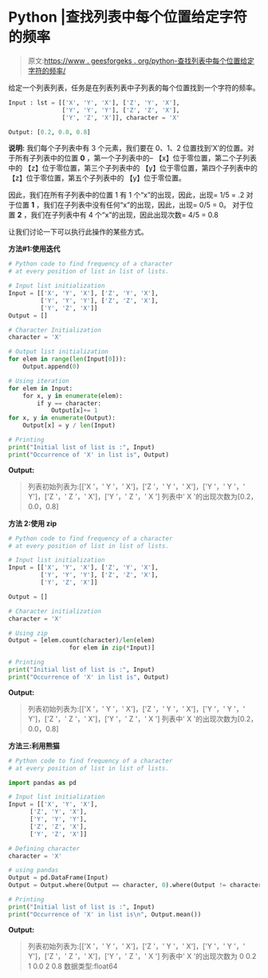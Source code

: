# Python |查找列表中每个位置给定字符的频率

> 原文:[https://www . geesforgeks . org/python-查找列表中每个位置给定字符的频率/](https://www.geeksforgeeks.org/python-find-frequency-of-given-character-at-every-position-in-list-of-lists/)

给定一个列表列表，任务是在列表列表中子列表的每个位置找到一个字符的频率。

```py
Input : lst = [['X', 'Y', 'X'], ['Z', 'Y', 'X'],
               ['Y', 'Y', 'Y'], ['Z', 'Z', 'X'],
               ['Y', 'Z', 'X']], character = 'X'

Output: [0.2, 0.0, 0.8]
```

**说明:**
我们每个子列表中有 3 个元素，我们要在 0、1、2 位置找到‘X’的位置。对于所有子列表中的位置 **0** ，第一个子列表中的–
【x】位于零位置，第二个子列表中的
【z】位于零位置，第三个子列表中的
【y】位于零位置，第四个子列表中的
【z】位于零位置，第五个子列表中的
【y】位于零位置。

因此，我们在所有子列表中的位置 1 有 1 个“x”的出现，因此，出现= 1/5 = .2
对于位置 **1** ，我们在子列表中没有任何“x”的出现，因此，出现= 0/5 = 0。
对于位置 **2** ，我们在子列表中有 4 个“x”的出现，因此出现次数= 4/5 = 0.8

让我们讨论一下可以执行此操作的某些方式。

**方法#1:使用迭代**

```py
# Python code to find frequency of a character
# at every position of list in list of lists.

# Input list initialization
Input = [['X', 'Y', 'X'], ['Z', 'Y', 'X'],
         ['Y', 'Y', 'Y'], ['Z', 'Z', 'X'],
         ['Y', 'Z', 'X']]
Output = []

# Character Initialization
character = 'X'

# Output list initialization
for elem in range(len(Input[0])):
    Output.append(0)

# Using iteration
for elem in Input:
    for x, y in enumerate(elem):
        if y == character:
            Output[x]+= 1
for x, y in enumerate(Output):
    Output[x] = y / len(Input)

# Printing
print("Initial list of list is :", Input)
print("Occurrence of 'X' in list is", Output)
```

**Output:**

> 列表初始列表为:[['X '，' Y '，' X']，['Z '，' Y '，' X']，['Y '，' Y '，' Y']，['Z '，' Z '，' X']，['Y '，' Z '，' X ']
> 列表中' X '的出现次数为[0.2，0.0，0.8]

**方法 2:使用 zip**

```py
# Python code to find frequency of a character
# at every position of list in list of lists.

# Input list initialization
Input = [['X', 'Y', 'X'], ['Z', 'Y', 'X'],
         ['Y', 'Y', 'Y'], ['Z', 'Z', 'X'],
         ['Y', 'Z', 'X']]

Output = []

# Character initialization
character = 'X'

# Using zip
Output = [elem.count(character)/len(elem)
                 for elem in zip(*Input)]

# Printing
print("Initial list of list is :", Input)
print("Occurrence of 'X' in list is", Output)
```

**Output:**

> 列表初始列表为:[['X '，' Y '，' X']，['Z '，' Y '，' X']，['Y '，' Y '，' Y']，['Z '，' Z '，' X']，['Y '，' Z '，' X ']
> 列表中' X '的出现次数为[0.2，0.0，0.8]

**方法三:利用熊猫**

```py
# Python code to find frequency of a character
# at every position of list in list of lists.

import pandas as pd

# Input list initialization
Input = [['X', 'Y', 'X'],
      ['Z', 'Y', 'X'],
      ['Y', 'Y', 'Y'],
      ['Z', 'Z', 'X'],
      ['Y', 'Z', 'X']]

# Defining character
character = 'X'

# using pandas
Output = pd.DataFrame(Input)
Output = Output.where(Output == character, 0).where(Output != character, 1)

# Printing
print("Initial list of list is :", Input)
print("Occurrence of 'X' in list is\n", Output.mean())
```

**Output:**

> 列表初始列表为:[['X '，' Y '，' X']，['Z '，' Y '，' X']，['Y '，' Y '，' Y']，['Z '，' Z '，' X']，['Y '，' Z '，' X ']
> 列表中' X '的出现次数为
> 0 0.2
> 1 0.0
> 2 0.8
> 数据类型:float64